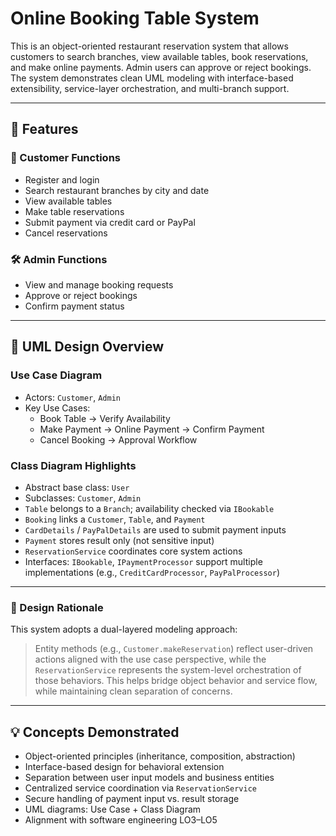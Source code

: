 # Online Booking Table System

This is an object-oriented restaurant reservation system that allows customers to search branches, view available tables, book reservations, and make online payments. Admin users can approve or reject bookings. The system demonstrates clean UML modeling with interface-based extensibility, service-layer orchestration, and multi-branch support.

---

## 📌 Features

### 👤 Customer Functions
- Register and login
- Search restaurant branches by city and date
- View available tables
- Make table reservations
- Submit payment via credit card or PayPal
- Cancel reservations

### 🛠️ Admin Functions
- View and manage booking requests
- Approve or reject bookings
- Confirm payment status

---

## 🧩 UML Design Overview

### Use Case Diagram
- Actors: `Customer`, `Admin`
- Key Use Cases:
  - Book Table → Verify Availability
  - Make Payment → Online Payment → Confirm Payment
  - Cancel Booking → Approval Workflow

### Class Diagram Highlights
- Abstract base class: `User`
- Subclasses: `Customer`, `Admin`
- `Table` belongs to a `Branch`; availability checked via `IBookable`
- `Booking` links a `Customer`, `Table`, and `Payment`
- `CardDetails` / `PayPalDetails` are used to submit payment inputs
- `Payment` stores result only (not sensitive input)
- `ReservationService` coordinates core system actions
- Interfaces: `IBookable`, `IPaymentProcessor` support multiple implementations (e.g., `CreditCardProcessor`, `PayPalProcessor`)

---

### 🧠 Design Rationale

This system adopts a dual-layered modeling approach:

> Entity methods (e.g., `Customer.makeReservation`) reflect user-driven actions aligned with the use case perspective, while the `ReservationService` represents the system-level orchestration of those behaviors. This helps bridge object behavior and service flow, while maintaining clean separation of concerns.

---

## 💡 Concepts Demonstrated

- Object-oriented principles (inheritance, composition, abstraction)
- Interface-based design for behavioral extension
- Separation between user input models and business entities
- Centralized service coordination via `ReservationService`
- Secure handling of payment input vs. result storage
- UML diagrams: Use Case + Class Diagram
- Alignment with software engineering LO3–LO5
